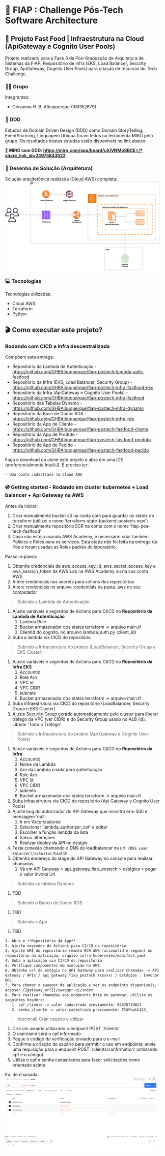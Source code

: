 # 🚀 FIAP : Challenge Pós-Tech Software Architecture
## 🍔 Projeto Fast Food | Infraestrutura na Cloud (ApiGateway e Cognito User Pools)

Projeto realizado para a Fase 3 da Pós-Graduação de Arquitetura de Sistemas da FIAP. Respositório de infra (EKS, Load Balancer, Security Group, ApiGateway, Cognito User Pools) para criação de recursos do Tech Challenge.


### 👨‍🏫 Grupo

Integrantes:
- Giovanna H. B. Albuquerque (RM352679)

### 📍 DDD

Estudos de Domain Driven Design (DDD) como Domain StoryTelling, EventStorming, Linguagem Ubíqua foram feitos na ferramenta MIRO pelo grupo.
Os resultados destes estudos estão disponíveis no link abaixo:

**🔗 MIRO com DDD: https://miro.com/app/board/uXjVNMo8BCE=/?share_link_id=24975843522**

### 📐 Desenho de Solução (Arquitetura)

Solução arquitetônica realizada (Cloud AWS) completa:
![](misc/sol_fase_3.drawio.svg)

### 💻 Tecnologias

Tecnologias utilizadas:

* Cloud AWS
* Terraform
* Python


## 🎬 Como executar este projeto?

### Rodando com CICD e infra descentralizada

Compõem esta entrega:
* Repositório da Lambda de Autenticação - https://github.com/GHBAlbuquerque/fiap-postech-lambda-auth-fastfood
* Repositório da Infra (EKS, Load Balancer, Security Group) - https://github.com/GHBAlbuquerque/fiap-postech-infra-fastfood-eks
* Repositório da Infra (ApiGateway e Cognito User Pools) - https://github.com/GHBAlbuquerque/fiap-postech-infra-fastfood
* Repositório das Tabelas Dynamo - https://github.com/GHBAlbuquerque/fiap-postech-infra-dynamo
* Repositório da Base de Dados RDS - https://github.com/GHBAlbuquerque/fiap-postech-infra-rds
* Repositório da App de Cliente - https://github.com/GHBAlbuquerque/fiap-postech-fastfood-cliente
* Repositório da App de Produto - https://github.com/GHBAlbuquerque/fiap-postech-fastfood-produto
* Repositório da App de Pedido - https://github.com/GHBAlbuquerque/fiap-postech-fastfood-pedido


Faça o download ou clone este projeto e abra em uma IDE (preferencialmente IntelliJ).
É preciso ter:

    - Uma conta cadastrada na Cloud AWS

### 💿 Getting started - Rodando em cluster kubernetes + Load balancer + Api Gateway na AWS

Antes de iniciar:
1. Criar manualmente bucket s3 na conta com para guardar os states do terraform (utilizei o nome ‘terraform-state-backend-postech-new’)
2. Criar manualmente repositório ECR na conta com o nome ‘fiap-pos-tech-fastfood’
3. Caso não esteja usando AWS Academy, é necessário criar também Policies e Roles para os serviços. Esta etapa não foi feita na entrega da Pós e foram usadas as Roles padrão do laboratório.

Passo-a-passo:
1. Obtenha credenciais de aws_access_key_id, aws_secret_access_key e aws_session_token da AWS Lab na AWS Academy ou na sua conta AWS.
2. Altere credenciais nos secrets para actions dos repositórios
3. Altere credenciais no arquivo .credentials na pasta .aws no seu computador

> Subindo a Lambda de Autenticação
1. Ajuste variáveis e segredos de Actions para CI/CD no **Repositório da Lambda de Autenticação**
   1. Lambda Role
   2. Bucket armazenador dos states terraform -> arquivo main.tf
   3. ClientId do cognito, no arquivo lambda_auth.py (client_id)
2. Suba a lambda via CICD do repositório

> Subindo a Infraestrutura do projeto (LoadBalancer, Security Group e EKS Cluster)
1. Ajuste variáveis e segredos de Actions para CI/CD no **Repositório da Infra EKS**
   1. AccountId
   2. Role Arn
   3. VPC Id
   4. VPC CIDR
   5. subnets
   6. Bucket armazenador dos states terraform -> arquivo main.tf
2. Suba infraestrutura via CICD do repositório (LoadBalancer, Security Group e EKS Cluster)
3. Ajuste Security Group gerado automaticamente pelo cluster para liberar tráfego da VPC (ver CIDR) e do Security Group usado no ALB (id). Liberar ‘Todo o Tráfego’.


> Subindo a Infraestrutura do projeto (Api Gateway e Cognito User Pools)
1. Ajuste variáveis e segredos de Actions para CI/CD no **Repositório da Infra**
   1. AccountId
   2. Nome da Lambda
   3. Arn da Lambda criada para autenticação
   4. Role Arn
   5. VPC Id
   6. VPC CIDR
   7. subnets
   8. Bucket armazenador dos states terraform -> arquivo main.tf
2. Suba infraestrutura via CICD do repositório (Api Gateway e Cognito User Pools)
3. Ajuste bug do autorizador do API Gateway que monstra erro 500 e mensagem ‘null’:
   1. Ir em ‘Autorizadores’
   2. Selecionar ‘lambda_authorizer_cpf’ e editar
   3. Escolher a função lambda da lista
   4. Salvar alterações
   5. Realizar deploy da API no estágio
4. Teste conexão chamando o DNS do loadbalancer na url: ``{DNS Load Balancer}/actuator/health``
5. Obtenha endereço do stage do API Gateway no console para realizar chamadas
   1. Vá em API Gateway > api_gateway_fiap_postech > estágios > pegar o valor Invoke Url

> Subindo as tabelas Dynamo
1. TBD

> Subindo o Banco de Dados RDS
1. TBD

> Subindo a App
1. TBD
```
1. Abra o **Repositório da App**
2. Ajuste segredos de Actions para CI/CD no repositório
3. Ajuste URI do repositório remoto ECR AWS (accountid e region) no repositório da aplicação, arquivo infra-kubernetes/manifest.yaml
4. Suba a aplicação via CI/CD do repositório
5. Verifique componentes em execução na AWS
6. Obtenha url do estágio no API Gateway para realizar chamadas -> API Gateway / APIs / api_gateway_fiap_postech (xxxxx) / Estágios : Invocar URL
7. Para chamar o swagger da aplicação e ver os endpoints disponíveis, acesse: {{gateway_url}}/swagger-ui/index
8. Para realizar chamadas aos endpoints http do gateway, utilize os seguintes headers:
   1. cpf_cliente -> valor cadastrado previamente: 93678719023
   2. senha_cliente -> valor cadastrado previamente: FIAPauth123_
```

> (opcional) Criar usuário e utilizar
1. Crie um usuário utilizando o endpoint POST '/clients'
2. O username será o cpf informado
3. Pegue o código de verificação enviado para o e-mail
4. Confirme a criação do usuário para permitir o uso em endpoints: envie uma requisição para o endpoint POST '/clients/confirmation' (utilizando cpf e o código)
5. Utilize o cpf e senha cadastrados para fazer solicitações como orientado acima

Ex. de chamada:
![](misc/chamada_gateway_exemplo.png)

